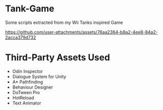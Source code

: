 # Tank-Game
Some scripts extracted from my Wii Tanks inspired Game

https://github.com/user-attachments/assets/76aa2364-b8a2-4ee8-84a2-2acca379d732

# Third-Party Assets Used
- Odin Inspector
- Dialogue System for Unity
- A* Pathfinding
- Behaviour Designer
- DoTween Pro
- HotReload
- Text Animator

